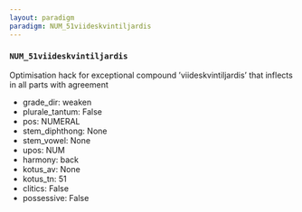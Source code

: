 ```yaml
---
layout: paradigm
paradigm: NUM_51viideskvintiljardis
---
```

### ` NUM_51viideskvintiljardis `

Optimisation hack for exceptional compound ’viideskvintiljardis’ that inflects in all parts with agreement
* grade_dir: weaken
* plurale_tantum: False
* pos: NUMERAL
* stem_diphthong: None
* stem_vowel: None
* upos: NUM
* harmony: back
* kotus_av: None
* kotus_tn: 51
* clitics: False
* possessive: False

